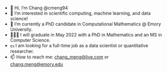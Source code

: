 - 👋 Hi, I’m Chang @cmeng94
- 👀 I’m interested in scientific computing, machine learning, and data science!
- 📗 I’m currently a PhD candidate in Computational Mathematics @ Emory University.
- 👩🏻‍🎓  I will graduate in May 2022 with a PhD in Mathematics and an MS in Computer Science.
- 💵 I am looking for a full-time job as a data scientist or quantitative researcher.
- 📫 How to reach me: chang_meng@live.com or chang.meng@emory.edu

<!---
cmeng94/cmeng94 is a ✨ special ✨ repository because its `README.md` (this file) appears on your GitHub profile.
You can click the Preview link to take a look at your changes.
--->
